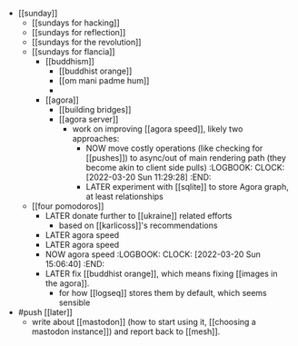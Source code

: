 - [[sunday]]
	- [[sundays for hacking]]
	- [[sundays for reflection]]
	- [[sundays for the revolution]]
	- [[sundays for flancia]]
		- [[buddhism]]
			- [[buddhist orange]]
			- [[om mani padme hum]]
			-
		- [[agora]]
			- [[building bridges]]
			- [[agora server]]
				- work on improving [[agora speed]], likely two approaches:
					- NOW move costly operations (like checking for [[pushes]]) to async/out of main rendering path (they become akin to client side pulls)
					  :LOGBOOK:
					  CLOCK: [2022-03-20 Sun 11:29:28]
					  :END:
					- LATER experiment with [[sqlite]] to store Agora graph, at least relationships
	- [[four pomodoros]]
		- LATER donate further to [[ukraine]] related efforts
			- based on [[karlicoss]]'s recommendations
		- LATER agora speed
		- LATER agora speed
		- NOW agora speed
		  :LOGBOOK:
		  CLOCK: [2022-03-20 Sun 15:06:40]
		  :END:
		- LATER fix [[buddhist orange]], which means fixing [[images in the agora]].
			- for how [[logseq]] stores them by default, which seems sensible
- #push [[later]]
	- write about [[mastodon]] (how to start using it, [[choosing a mastodon instance]]) and report back to [[mesh]].